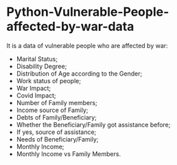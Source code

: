 # Python-Vulnerable-People-affected-by-war-data

It is a data of vulnerable people who are affected by war:
- Marital Status;
- Disability Degree;
- Distribution of Age according to the Gender;
- Work status of people;
- War Impact;
- Covid Impact;
- Number of Family members;
- Income source of Family;
- Debts of Family/Beneficiary;
- Whether the Beneficiary/Family got assistance before;
- If yes, source of assistance;
- Needs of Beneficiary/Family;
- Monthly Income;
- Monthly Income vs Family Members.
